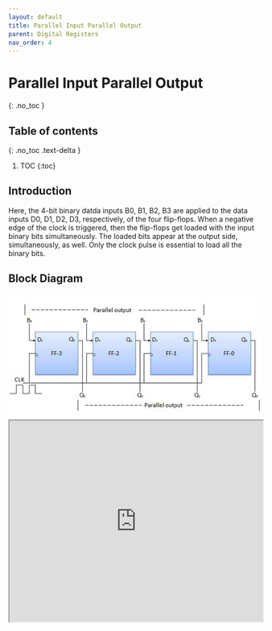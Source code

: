 ```yaml
---
layout: default
title: Parallel Input Parallel Output
parent: Digital Registers
nav_order: 4
---
```


# Parallel Input Parallel Output
{: .no_toc }


## Table of contents
{: .no_toc .text-delta }

1. TOC
{:toc}



## Introduction
 
Here, the 4-bit binary datda inputs B0, B1, B2, B3 are applied to the data inputs D0, D1, D2, D3, respectively, of the four flip-flops. 
When a negative edge of the clock is triggered, then the flip-flops get loaded with the input binary bits simultaneously. 
The loaded bits appear at the output side, simultaneously, as well. 
Only the clock pulse is essential to load all the binary bits.



## Block Diagram


<div style="text-align:center"><img src="../../assets/images/pipo_blockdiagram.jpg" /></div>

<iframe width="100%" height="400px" src="https://circuitverse.org/simulator/embed/93890" id="projectPreview" scrolling="no" webkitAllowFullScreen mozAllowFullScreen allowFullScreen> </iframe>


